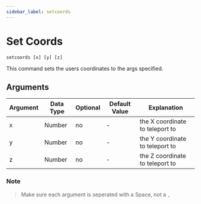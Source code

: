 ```yaml
---
sidebar_label: setcoords
---
```


# Set Coords

```
setcoords [x] [y] [z]
```

This command sets the users coordinates to the args specified.

## Arguments

| Argument | Data Type | Optional | Default Value | Explanation                     |
| -------- | --------- | -------- | ------------- | ------------------------------- |
| x        | Number    | no       | -             | the X coordinate to teleport to |
| y        | Number    | no       | -             | the Y coordinate to teleport to |
| z        | Number    | no       | -             | the Z coordinate to teleport to |

### Note

> Make sure each argument is seperated with a Space, not a `,`
